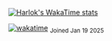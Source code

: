 [![Harlok's WakaTime stats](https://github-readme-stats.vercel.app/api/wakatime?username=QuokkaPride&layout=compact)](https://github.com/anuraghazra/github-readme-stats)


[![wakatime](https://wakatime.com/badge/user/9d1e83f8-186e-4b62-b229-02743f911a8c.svg)](https://wakatime.com/@9d1e83f8-186e-4b62-b229-02743f911a8c) <sub>Joined Jan 19 2025</sub>
